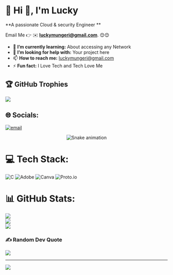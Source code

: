 # 💫 Hi 👋, I'm Lucky
**A passionate Cloud & security Engineer **

Email Me 👉 ✉️ **luckymungeri@gmail.com**. 😊😊

- 🌱 **I’m currently learning:** About accessing any Network
- 🤔 **I’m looking for help with:** Your project here
- 📫 **How to reach me:** luckymungeri@gmail.com
- ⚡ **Fun fact:** I Love Tech and Tech Love Me

## 🏆 GitHub Trophies
![](https://github-profile-trophy.vercel.app/?username=alamimran613&theme=radical&no-frame=false&no-bg=false&margin-w=4)


## 🌐 Socials:
[![email](https://img.shields.io/badge/Email-D14836?logo=gmail&logoColor=white)](mailto:LUCKYMUNGERI@GMAIL.COM) 

<!-- Snake Game Repo View -->

<div align="center">
  <img src="https://profile-readme-generator.com/assets/snake.svg" alt="Snake animation" />
</div>

# 💻 Tech Stack:
![C](https://img.shields.io/badge/c-%2300599C.svg?style=for-the-badge&logo=c&logoColor=white) ![Adobe](https://img.shields.io/badge/adobe-%23FF0000.svg?style=for-the-badge&logo=adobe&logoColor=white) ![Canva](https://img.shields.io/badge/Canva-%2300C4CC.svg?style=for-the-badge&logo=Canva&logoColor=white) ![Proto.io](https://img.shields.io/badge/Proto.io-161637?style=for-the-badge&logo=proto.io&logoColor=00e5ff)
# 📊 GitHub Stats:
![](https://github-readme-stats.vercel.app/api?username=k9-Lucky&theme=dark&hide_border=false&include_all_commits=false&count_private=false)<br/>
![](https://nirzak-streak-stats.vercel.app/?user=k9-Lucky&theme=dark&hide_border=false)<br/>
![](https://github-readme-stats.vercel.app/api/top-langs/?username=k9-Lucky&theme=dark&hide_border=false&include_all_commits=false&count_private=false&layout=compact)

### ✍️ Random Dev Quote
![](https://quotes-github-readme.vercel.app/api?type=horizontal&theme=radical)

---
[![](https://visitcount.itsvg.in/api?id=k9-Lucky&icon=0&color=0)](https://visitcount.itsvg.in)

<!-- Proudly created with GPRM ( https://gprm.itsvg.in ) -->
